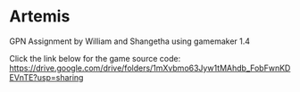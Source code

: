 # Artemis
GPN Assignment by William and Shangetha using gamemaker 1.4

Click the link below for the game source code:
https://drive.google.com/drive/folders/1mXvbmo63Jyw1tMAhdb_FobFwnKDEVnTE?usp=sharing  
